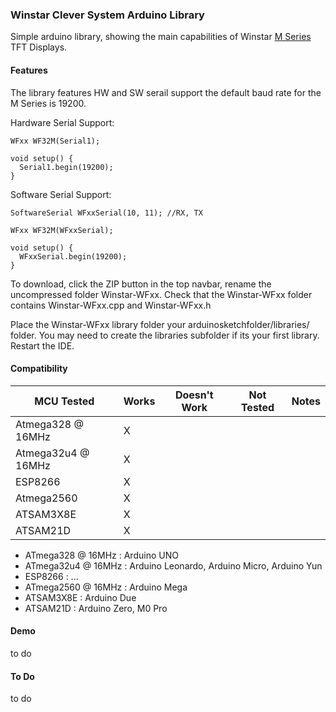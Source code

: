 ### Winstar Clever System Arduino Library

Simple arduino library, showing the main capabilities of Winstar [M Series](https://www.winstar.com.tw/products/tft-lcd/clever-system-tft.html) TFT Displays.

#### Features

The library features HW and SW serail support the default baud rate for the M Series is 19200.  

Hardware Serial Support:

```
WFxx WF32M(Serial1);

void setup() {
  Serial1.begin(19200);
}
```

Software Serial Support:

```
SoftwareSerial WFxxSerial(10, 11); //RX, TX

WFxx WF32M(WFxxSerial);

void setup() {
  WFxxSerial.begin(19200);
}
```

To download, click the ZIP button in the top navbar, rename the uncompressed folder Winstar-WFxx. Check that the Winstar-WFxx folder contains Winstar-WFxx.cpp and Winstar-WFxx.h

Place the Winstar-WFxx library folder your arduinosketchfolder/libraries/ folder. You may need to create the libraries subfolder if its your first library. Restart the IDE.

#### Compatibility

| MCU Tested         | Works         | Doesn't Work  | Not Tested    | Notes         |
| -------------      | ------------- | ------------- | ------------- | ------------- |
| Atmega328 @ 16MHz  | X             |               |               |               |
| Atmega32u4 @ 16MHz | X             |               |               |               |
| ESP8266            | X             |               |               |               |
| Atmega2560         | X             |               |               |               |
| ATSAM3X8E          | X             |               |               |               |
| ATSAM21D           | X             |               |               |               |

- ATmega328 @ 16MHz : Arduino UNO
- ATmega32u4 @ 16MHz : Arduino Leonardo, Arduino Micro, Arduino Yun
- ESP8266 : ...
- ATmega2560 @ 16MHz : Arduino Mega
- ATSAM3X8E : Arduino Due
- ATSAM21D : Arduino Zero, M0 Pro

#### Demo

to do 

#### To Do

to do 